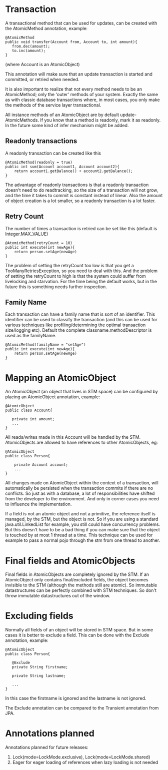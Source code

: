 

# Transaction #

A transactional method that can be used for updates, can be created with the AtomicMethod annotation, example:

```
@AtomicMethod
public void transfer(Account from, Account to, int amount){
   from.dec(amount);
   to.inc(amount);
}
```

(where Account is an AtomicObject)

This annotation will make sure that an update transaction is started and committed, or retried when needed.

It is also important to realize that not every method needs to be an AtomicMethod; only the 'outer' methods of your system. Exactly the same as with classic database transactions where, in most cases, you only make the methods of the service layer transactional.

All instance methods of an AtomicObject are by default update-AtomicMethods. If you know that a method is readonly, mark it as readonly. In the future some kind of infer mechanism might be added.

## Readonly transactions ##

A readonly transaction can be created like this

```
@AtomicMethod(readonly = true)
public int sum(Account account1, Account account2){
    return account1.getBalance() + account2.getBalance();
}
```

The advantage of readonly transactions is that a readonly transaction doesn't need to do readtracking, so the size of a transaction will not grow, and the time it takes to commit is constant instead of linear. Also the amount of object creation is a lot smaller, so a readonly transaction is a lot faster.

## Retry Count ##

The number of times a transaction is retried can be set like this (default is Integer.MAX\_VALUE)
```
@AtomicMethod(retryCount = 10)
public int execute(int newAge){
    return person.setAge(newAge)
}
```

The problem of setting the retryCount too low is that you get a TooManyRetriesException, so you need to deal with this. And the problem of setting the retryCount to high is that the system could suffer from livelocking and starvation. For the time being the default works, but in the future this is something needs further inspection.

## Family Name ##
Each transaction can have a family name that is sort of an identifier. This identifier can be used to classify the transaction (and this can be used for various techniques like profiling/determining the optimal transaction size/logging etc). Default the complete classname.methodDescriptor is used as the familyName.

```
@AtomicMethod(familyName = "setAge")
public int execute(int newAge){
    return person.setAge(newAge)
}
```


# Mapping an AtomicObject #

An AtomicObject (an object that lives in STM space) can be configured by placing an AtomicObject annotation, example:

```
@AtomicObject
public class Account{

   private int amount;
   ...
}
```

All reads/writes made in this Account will be handled by the STM. AtomicObjects are allowed to have references to other AtomicObjects, eg:

```
@AtomicObject
public class Person{
   
    private Account account;
    ...
}
```

All changes made on AtomicObject within the context of a transaction, will automatically be persisted when the transaction commits if there are no conflicts. So just as with a database, a lot of responsibilities have shifted from the developer to the environment. And only in corner cases you need to influence the implementation.

If a field is not an atomic object and not a primitive, the reference itself is managed, by the STM, but the object is not. So if you are using a standard java.util.LinkedList for example, you still could have concurrency problems. But this doesn't have to be a bad thing if you can make sure that the object is touched by at most 1 thread at a time. This technique can be used for example to pass a normal pojo through the stm from one thread to another.

# Final fields and AtomicObjects #

Final fields in AtomicObjects are completely ignored by the STM. If an AtomicObject only contains final/excluded fields, the object becomes invisible to the STM (although the methods still are atomic). So immutable datastructures can be perfectly combined with STM techniques. So don't throw immutable datastructures out of the window.

# Excluding fields #

Normally all fields of an object will be stored in STM space. But in some cases it is better to exclude a field. This can be done with the Exclude annotation, example:

```
@AtomicObject
public class Person{

   @Exclude
   private String firstname;

   private String lastname;
 
   ...
}
```

In this case the firstname is ignored and the lastname is not ignored.

The Exclude annotation can be compared to the Transient annotation from JPA.

# Annotations planned #

Annotations planned for future releases:
  1. Lock(mode=LockMode.exclusive), Lock(mode=LockMode.shared)
  1. Eager for eager loading of references when lazy loading is not needed